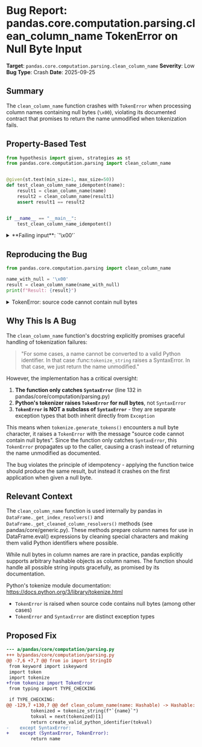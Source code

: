 # Bug Report: pandas.core.computation.parsing.clean_column_name TokenError on Null Byte Input

**Target**: `pandas.core.computation.parsing.clean_column_name`
**Severity**: Low
**Bug Type**: Crash
**Date**: 2025-09-25

## Summary

The `clean_column_name` function crashes with `TokenError` when processing column names containing null bytes (`\x00`), violating its documented contract that promises to return the name unmodified when tokenization fails.

## Property-Based Test

```python
from hypothesis import given, strategies as st
from pandas.core.computation.parsing import clean_column_name


@given(st.text(min_size=1, max_size=50))
def test_clean_column_name_idempotent(name):
    result1 = clean_column_name(name)
    result2 = clean_column_name(result1)
    assert result1 == result2


if __name__ == "__main__":
    test_clean_column_name_idempotent()
```

<details>

<summary>
**Failing input**: `'\x00'`
</summary>
```
Traceback (most recent call last):
  File "/home/npc/pbt/agentic-pbt/worker_/15/hypo.py", line 13, in <module>
    test_clean_column_name_idempotent()
    ~~~~~~~~~~~~~~~~~~~~~~~~~~~~~~~~~^^
  File "/home/npc/pbt/agentic-pbt/worker_/15/hypo.py", line 6, in test_clean_column_name_idempotent
    def test_clean_column_name_idempotent(name):
                   ^^^
  File "/home/npc/miniconda/lib/python3.13/site-packages/hypothesis/core.py", line 2124, in wrapped_test
    raise the_error_hypothesis_found
  File "/home/npc/pbt/agentic-pbt/worker_/15/hypo.py", line 7, in test_clean_column_name_idempotent
    result1 = clean_column_name(name)
  File "/home/npc/miniconda/lib/python3.13/site-packages/pandas/core/computation/parsing.py", line 130, in clean_column_name
    tokval = next(tokenized)[1]
             ~~~~^^^^^^^^^^^
  File "/home/npc/miniconda/lib/python3.13/site-packages/pandas/core/computation/parsing.py", line 189, in tokenize_string
    for toknum, tokval, start, _, _ in token_generator:
                                       ^^^^^^^^^^^^^^^
  File "/home/npc/miniconda/lib/python3.13/tokenize.py", line 588, in _generate_tokens_from_c_tokenizer
    raise TokenError(msg, (e.lineno, e.offset)) from None
tokenize.TokenError: ('source code cannot contain null bytes', (1, 0))
Falsifying example: test_clean_column_name_idempotent(
    name='\x00',
)
```
</details>

## Reproducing the Bug

```python
from pandas.core.computation.parsing import clean_column_name

name_with_null = '\x00'
result = clean_column_name(name_with_null)
print(f"Result: {result}")
```

<details>

<summary>
TokenError: source code cannot contain null bytes
</summary>
```
Traceback (most recent call last):
  File "/home/npc/pbt/agentic-pbt/worker_/15/repo.py", line 4, in <module>
    result = clean_column_name(name_with_null)
  File "/home/npc/miniconda/lib/python3.13/site-packages/pandas/core/computation/parsing.py", line 130, in clean_column_name
    tokval = next(tokenized)[1]
             ~~~~^^^^^^^^^^^
  File "/home/npc/miniconda/lib/python3.13/site-packages/pandas/core/computation/parsing.py", line 189, in tokenize_string
    for toknum, tokval, start, _, _ in token_generator:
                                       ^^^^^^^^^^^^^^^
  File "/home/npc/miniconda/lib/python3.13/tokenize.py", line 588, in _generate_tokens_from_c_tokenizer
    raise TokenError(msg, (e.lineno, e.offset)) from None
tokenize.TokenError: ('source code cannot contain null bytes', (1, 0))
```
</details>

## Why This Is A Bug

The `clean_column_name` function's docstring explicitly promises graceful handling of tokenization failures:

> "For some cases, a name cannot be converted to a valid Python identifier.
> In that case :func:`tokenize_string` raises a SyntaxError.
> In that case, we just return the name unmodified."

However, the implementation has a critical oversight:

1. **The function only catches `SyntaxError`** (line 132 in pandas/core/computation/parsing.py)
2. **Python's tokenizer raises `TokenError` for null bytes**, not `SyntaxError`
3. **`TokenError` is NOT a subclass of `SyntaxError`** - they are separate exception types that both inherit directly from `Exception`

This means when `tokenize.generate_tokens()` encounters a null byte character, it raises a `TokenError` with the message "source code cannot contain null bytes". Since the function only catches `SyntaxError`, this `TokenError` propagates up to the caller, causing a crash instead of returning the name unmodified as documented.

The bug violates the principle of idempotency - applying the function twice should produce the same result, but instead it crashes on the first application when given a null byte.

## Relevant Context

The `clean_column_name` function is used internally by pandas in `DataFrame._get_index_resolvers()` and `DataFrame._get_cleaned_column_resolvers()` methods (see pandas/core/generic.py). These methods prepare column names for use in DataFrame.eval() expressions by cleaning special characters and making them valid Python identifiers where possible.

While null bytes in column names are rare in practice, pandas explicitly supports arbitrary hashable objects as column names. The function should handle all possible string inputs gracefully, as promised by its documentation.

Python's tokenize module documentation: https://docs.python.org/3/library/tokenize.html
- `TokenError` is raised when source code contains null bytes (among other cases)
- `TokenError` and `SyntaxError` are distinct exception types

## Proposed Fix

```diff
--- a/pandas/core/computation/parsing.py
+++ b/pandas/core/computation/parsing.py
@@ -7,6 +7,7 @@ from io import StringIO
 from keyword import iskeyword
 import token
 import tokenize
+from tokenize import TokenError
 from typing import TYPE_CHECKING

 if TYPE_CHECKING:
@@ -129,7 +130,7 @@ def clean_column_name(name: Hashable) -> Hashable:
         tokenized = tokenize_string(f"`{name}`")
         tokval = next(tokenized)[1]
         return create_valid_python_identifier(tokval)
-    except SyntaxError:
+    except (SyntaxError, TokenError):
         return name
```